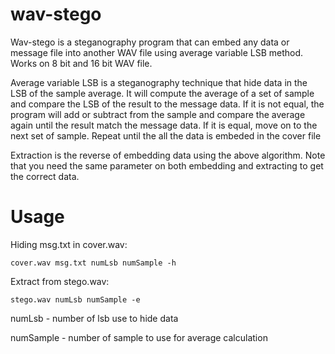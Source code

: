 # wav-stego

Wav-stego is a steganography program that can embed any data or message file into another WAV file using average variable LSB method. Works on 8 bit and 16 bit WAV file.

Average variable LSB is a steganography technique that hide data in the LSB of the sample average. It will compute the average of a set of sample and compare the LSB of the result to the message data. If it is not equal, the program will add or subtract from the sample and compare the average again until the result match the message data. If it is equal, move on to the next set of sample. Repeat until the all the data is embeded in the cover file

Extraction is the reverse of embedding data using the above algorithm. Note that you need the same parameter on both embedding and extracting to get the correct data.

# Usage
Hiding msg.txt in cover.wav:

	cover.wav msg.txt numLsb numSample -h
  
Extract from stego.wav:

	stego.wav numLsb numSample -e
  
numLsb - number of lsb use to hide data

numSample - number of sample to use for average calculation
